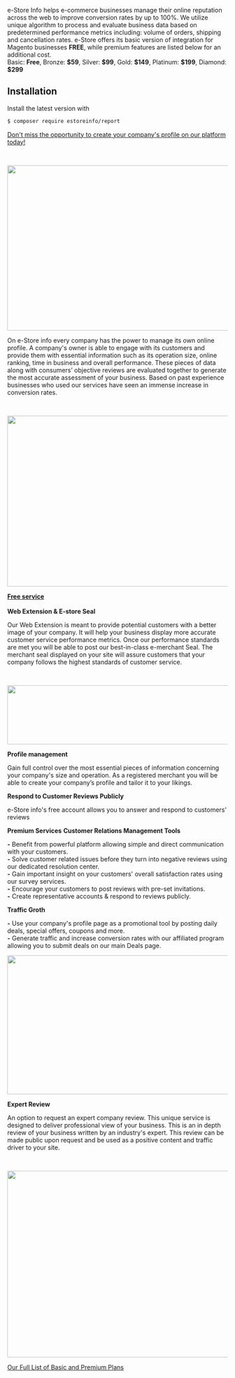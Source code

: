 <div>
<p>e-Store Info helps e-commerce businesses manage their online reputation across the web to improve conversion rates by up to 100%. We utilize unique algorithm to process and evaluate business data based on predetermined performance metrics including: volume of orders, shipping and cancellation rates. e-Store offers its basic version of integration for Magento businesses <b>FREE</b>, while premium features are listed below for an additional cost. <br /> Basic: <b>Free</b>, Bronze: <b>$59</b>, Silver: <b>$99</b>, Gold: <b>$149</b>, Platinum: <b>$199</b>, Diamond: <b>$299</b> </p></div>

## Installation

Install the latest version with

```bash
$ composer require estoreinfo/report
```

<div><p><a href="http://estoreinfo.com/pricing">Don't miss the opportunity to create your company's profile on our platform today!</a></p><br />
<p><img src="http://estoreinfo.com/img/ss/estore-1.png" alt="" width="699" height="378" /></p>
<p>On e-Store info every company has the power to manage its own online profile. A company's owner is able to engage with its customers and provide them with essential information such as its operation size, online ranking, time in business and overall performance. These pieces of data along with consumers’ objective reviews are evaluated together to generate the most accurate assessment of your business. Based on past experience businesses who used our services have seen an immense increase in conversion rates.</p><br />
<p><img src="http://estoreinfo.com/img/ss/estore-2.png" alt="" width="575" height="391" /></p>
<b><u>Free service</u></b><br /><br />
<b>Web Extension & E-store Seal</b><br />
<p>Our Web Extension is meant to provide potential customers with a better image of your company. It will help your business display more accurate customer service performance metrics. Once our performance standards are met you will be able to post our best-in-class e-merchant Seal. The merchant seal displayed on your site will assure customers that your company follows the highest standards of customer service. </p><br />
<p><img src="http://estoreinfo.com/img/ss/estore-3.png" alt="" width="677" height="135" /></p>
<b>Profile management</b>
 <p>Gain full control over the most essential pieces of information concerning your company's size and operation. As a registered merchant you will be able to create your company’s profile and tailor it to your likings.</p>
 <b>Respond to Customer Reviews Publicly</b>
 <p>e-Store info's free account allows you to answer and respond to customers' reviews</p>
 <b>Premium Services</b>
 <b>Customer Relations Management Tools</b>
 <p><b>-</b> Benefit from powerful platform allowing simple and direct communication with your customers.
 	<br /><b>-</b> Solve customer related issues before they turn into negative reviews using our dedicated resolution center.
 	<br /><b>-</b> Gain important insight on your customers' overall satisfaction rates using our survey services.
 	<br /><b>-</b> Encourage your customers to post reviews with pre-set invitations.
 	<br /><b>-</b> Create representative accounts & respond to reviews publicly.
 	</p>
 <b>Traffic Groth</b>
 <p><b>-</b> Use your company's profile page as a promotional tool by posting daily deals, special offers, coupons and more.
 	<br /><b>-</b> Generate traffic and increase conversion rates with our affiliated program allowing you to submit deals on our main Deals page.
 </p>
 <p><img src="http://estoreinfo.com/img/ss/estore-4.png" alt="" width="678" height="318" /></p>
 <b>Expert Review</b>
 <p>An option to request an expert company review. This unique service is designed to deliver professional view of your business. This is an in depth review of your business written by an industry's expert. This review can be made public upon request and be used as a positive content and traffic driver to your site.</p> <br />
 <p><img src="http://estoreinfo.com/img/ss/estore-5.png" alt="" width="678" height="427" /></p>
 <p><a href="http://estoreinfo.com/pricing">Our Full List of Basic and Premium Plans</a></p>
 <p></p>
</div>
